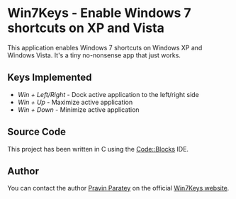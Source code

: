 Win7Keys - Enable Windows 7 shortcuts on XP and Vista
=====================================================

This application enables Windows 7 shortcuts on Windows XP and Windows Vista. It's a tiny no-nonsense app that just works.
        
Keys Implemented
----------------

 + *Win + Left/Right* - Dock active application to the left/right side
 + *Win + Up* - Maximize active application
 + *Win + Down*  - Minimize active application


Source Code
-----------
This project has been written in C using the [Code::Blocks](http://www.codeblocks.org/) IDE.


Author
-------
You can contact the author [Pravin Paratey](http://pravin.insanitybegins.com) on the official 
[Win7Keys website](http://pravin.insanitybegins.com/dev/win7keys-windows-7-keys-emulator-for-xp-and-vista).